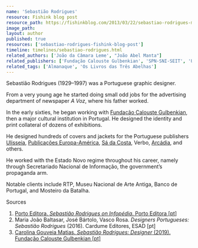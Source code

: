 ```yaml
---
name: 'Sebastião Rodrigues'
resource: Fishink blog post
resource_path: https://fishinkblog.com/2013/03/22/sebastiao-rodrigues-mid-century-portuguese-graphic-designer/
image_path:
layout: author
published: true
resources: ['sebastiao-rodrigues-fishink-blog-post']
timeline: timelines/sebastiao-rodrigues.html
related_authors: ['João da Câmara Leme', "João Abel Manta"]
related_publishers: ['Fundação Calouste Gulbenkian', 'SPN-SNI-SEIT', 'Ulisseia', 'Arcádia', 'Publicações Europa América', 'Editorial Técnica e Artística', 'Livraria Morais Editora']
related_tags: ['Almanaque', 'Os Livros das Três Abelhas']
---
```

Sebastião Rodrigues (1929–1997) was a Portuguese graphic designer.

From a very young age he started doing small odd jobs for the advertising department of newspaper *A Voz*, where his father worked.

In the early sixties, he began working with <a class="text cat-link publisher" href="/publishers/Fundação Calouste Gulbenkian/">Fundação Calouste Gulbenkian</a>, then a major cultural institution in Portugal. He designed the identity and print collateral of dozens of exhibitions.

He designed hundreds of covers and jackets for the Portuguese publishers <a class="text cat-link publisher" href="/publishers/Ulisseia/">Ulisseia</a>, <a class="text cat-link publisher" href="/publishers/Publicações Europa-América/">Publicações Europa-América</a>, <a class="text cat-link publisher" href="/publishers/Sá da Costa/">Sá da Costa</a>, Verbo, <a class="text cat-link publisher" href="/publishers/Arcádia/">Arcádia</a>, and others.

He worked with the Estado Novo regime throughout his career, namely through Secretariado Nacional de Informação, the government’s propaganda arm.

Notable clients include RTP, Museu Nacional de Arte Antiga, Banco de Portugal, and Mosteiro da Batalha.


<span class="fn-title" >Sources</span>
<ol class="footnotes">
<li><a class="fn-link" href="https://www.infopedia.pt/$sebastiao-rodrigues">Porto Editora. <cite>Sebastião Rodrigues on Infopédia</cite>. Porto Editora [pt]</a></li>
<li>Maria João Baltasar, José Bártolo, Vasco Rosa. <cite>Designers Portugueses: Sebastião Rodrigues</cite> (2016). Cardume Editores, ESAD [pt]</li>
<li><a class="fn-link" href="https://gulbenkian.pt/historia-das-exposicoes/exhibitions/971/">Carolina Gouveia Matias. <cite>Sebastião Rodrigues: Designer</cite> (2019). Fundação Calouste Gulbenkian [pt]</a></li>

</ol>